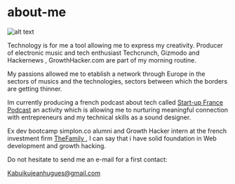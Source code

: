 # about-me
![alt text](http://s29.postimg.org/f0jhwt6fr/12772074_1332351536782377_4305195265850081940_o.jpg "@ NUMA")

Technology is for me a tool allowing me to express my creativity. Producer of electronic music and tech enthusiast Techcrunch, Gizmodo and Hackernews , GrowthHacker.com are part of my morning routine.

My passions allowed me to etablish a network through Europe in the sectors of musics and the technologies, sectors between which the borders are getting thinner.

Im currently producing a french podcast about tech called [Start-up France Podcast](https://soundcloud.com/startupfranceslackgroup/) an activity which is allowing me to nurturing meaningful connection with entrepreneurs and my technical skills as a sound designer.

Ex dev bootcamp simplon.co alumni and Growth Hacker intern at the french investment firm  [TheFamily ](http://www.thefamily.co/) , I can say that i have solid foundation in Web development and growth hacking.

Do not hesitate to send me an e-mail for a first contact:

Kabuikujeanhugues@gmail.com
